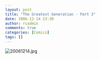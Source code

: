 ```yaml
---
layout: post
title: "The Greatest Generation - Part 3"
date: 2006-12-14 23:30
author: rcadmin
comments: true
categories: [Comics]
tags: []
---
```

<img alt="20061214.jpg" id="image994" src="http://dl.bitsmack.com/uploads/2006/12/20061214.jpg" />
